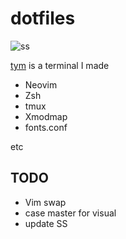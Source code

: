 # dotfiles

![ss](https://static.endaaman.me/dotfiles-ss.png)

[tym](https://github.com/endaaman/tym) is a terminal I made

- Neovim
- Zsh
- tmux
- Xmodmap
- fonts.conf

etc

## TODO

- Vim swap
- case master for visual
- update SS
